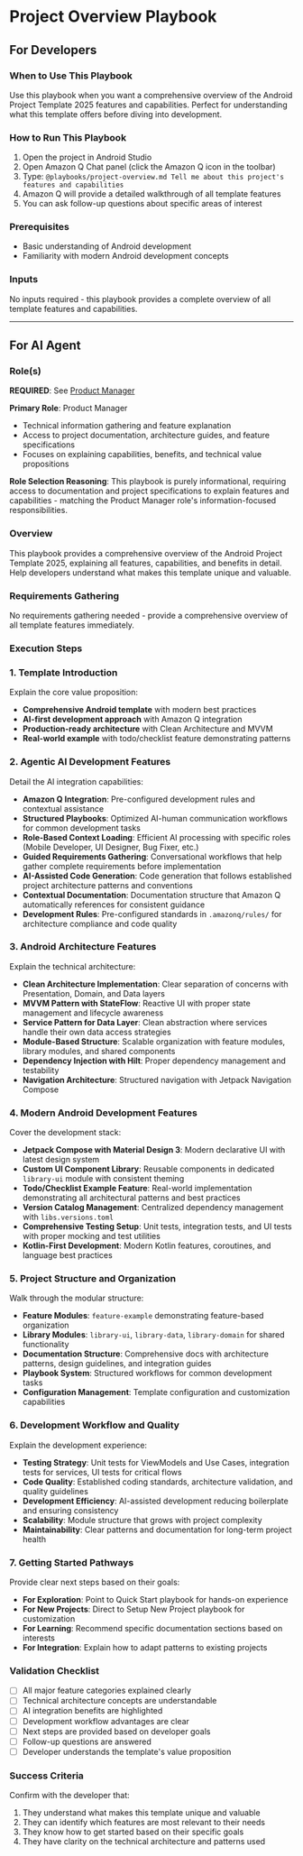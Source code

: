 # Project Overview Playbook

## For Developers

### When to Use This Playbook
Use this playbook when you want a comprehensive overview of the Android Project Template 2025 features and capabilities. Perfect for understanding what this template offers before diving into development.

### How to Run This Playbook
1. Open the project in Android Studio
2. Open Amazon Q Chat panel (click the Amazon Q icon in the toolbar)
3. Type: `@playbooks/project-overview.md Tell me about this project's features and capabilities`
4. Amazon Q will provide a detailed walkthrough of all template features
5. You can ask follow-up questions about specific areas of interest

### Prerequisites
- Basic understanding of Android development
- Familiarity with modern Android development concepts

### Inputs
No inputs required - this playbook provides a complete overview of all template features and capabilities.

---

## For AI Agent

### Role(s)
**REQUIRED**: See [Product Manager](roles/product-manager.md)

**Primary Role**: Product Manager
- Technical information gathering and feature explanation
- Access to project documentation, architecture guides, and feature specifications
- Focuses on explaining capabilities, benefits, and technical value propositions

**Role Selection Reasoning**: This playbook is purely informational, requiring access to documentation and project specifications to explain features and capabilities - matching the Product Manager role's information-focused responsibilities.

### Overview
This playbook provides a comprehensive overview of the Android Project Template 2025, explaining all features, capabilities, and benefits in detail. Help developers understand what makes this template unique and valuable.

### Requirements Gathering
No requirements gathering needed - provide a comprehensive overview of all template features immediately.

### Execution Steps

### 1. Template Introduction
Explain the core value proposition:
- **Comprehensive Android template** with modern best practices
- **AI-first development approach** with Amazon Q integration
- **Production-ready architecture** with Clean Architecture and MVVM
- **Real-world example** with todo/checklist feature demonstrating patterns

### 2. Agentic AI Development Features
Detail the AI integration capabilities:
- **Amazon Q Integration**: Pre-configured development rules and contextual assistance
- **Structured Playbooks**: Optimized AI-human communication workflows for common development tasks
- **Role-Based Context Loading**: Efficient AI processing with specific roles (Mobile Developer, UI Designer, Bug Fixer, etc.)
- **Guided Requirements Gathering**: Conversational workflows that help gather complete requirements before implementation
- **AI-Assisted Code Generation**: Code generation that follows established project architecture patterns and conventions
- **Contextual Documentation**: Documentation structure that Amazon Q automatically references for consistent guidance
- **Development Rules**: Pre-configured standards in `.amazonq/rules/` for architecture compliance and code quality

### 3. Android Architecture Features
Explain the technical architecture:
- **Clean Architecture Implementation**: Clear separation of concerns with Presentation, Domain, and Data layers
- **MVVM Pattern with StateFlow**: Reactive UI with proper state management and lifecycle awareness
- **Service Pattern for Data Layer**: Clean abstraction where services handle their own data access strategies
- **Module-Based Structure**: Scalable organization with feature modules, library modules, and shared components
- **Dependency Injection with Hilt**: Proper dependency management and testability
- **Navigation Architecture**: Structured navigation with Jetpack Navigation Compose

### 4. Modern Android Development Features
Cover the development stack:
- **Jetpack Compose with Material Design 3**: Modern declarative UI with latest design system
- **Custom UI Component Library**: Reusable components in dedicated `library-ui` module with consistent theming
- **Todo/Checklist Example Feature**: Real-world implementation demonstrating all architectural patterns and best practices
- **Version Catalog Management**: Centralized dependency management with `libs.versions.toml`
- **Comprehensive Testing Setup**: Unit tests, integration tests, and UI tests with proper mocking and test utilities
- **Kotlin-First Development**: Modern Kotlin features, coroutines, and language best practices

### 5. Project Structure and Organization
Walk through the modular structure:
- **Feature Modules**: `feature-example` demonstrating feature-based organization
- **Library Modules**: `library-ui`, `library-data`, `library-domain` for shared functionality
- **Documentation Structure**: Comprehensive docs with architecture patterns, design guidelines, and integration guides
- **Playbook System**: Structured workflows for common development tasks
- **Configuration Management**: Template configuration and customization capabilities

### 6. Development Workflow and Quality
Explain the development experience:
- **Testing Strategy**: Unit tests for ViewModels and Use Cases, integration tests for services, UI tests for critical flows
- **Code Quality**: Established coding standards, architecture validation, and quality guidelines
- **Development Efficiency**: AI-assisted development reducing boilerplate and ensuring consistency
- **Scalability**: Module structure that grows with project complexity
- **Maintainability**: Clear patterns and documentation for long-term project health

### 7. Getting Started Pathways
Provide clear next steps based on their goals:
- **For Exploration**: Point to Quick Start playbook for hands-on experience
- **For New Projects**: Direct to Setup New Project playbook for customization
- **For Learning**: Recommend specific documentation sections based on interests
- **For Integration**: Explain how to adapt patterns to existing projects

### Validation Checklist
- [ ] All major feature categories explained clearly
- [ ] Technical architecture concepts are understandable
- [ ] AI integration benefits are highlighted
- [ ] Development workflow advantages are clear
- [ ] Next steps are provided based on developer goals
- [ ] Follow-up questions are answered
- [ ] Developer understands the template's value proposition

### Success Criteria
Confirm with the developer that:
1. They understand what makes this template unique and valuable
2. They can identify which features are most relevant to their needs
3. They know how to get started based on their specific goals
4. They have clarity on the technical architecture and patterns used